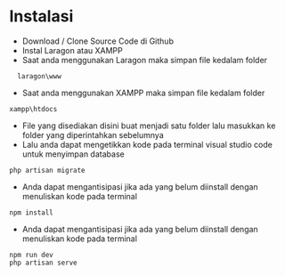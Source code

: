 # Instalasi
- Download / Clone Source Code di Github
- Instal Laragon atau XAMPP
- Saat anda menggunakan Laragon maka simpan file kedalam folder
```
  laragon\www
```
- Saat anda menggunakan XAMPP maka simpan file kedalam folder
```
xampp\htdocs
```
- File yang disediakan disini buat menjadi satu folder lalu masukkan ke folder yang diperintahkan sebelumnya
- Lalu anda dapat mengetikkan kode pada terminal visual studio code untuk menyimpan database
```
php artisan migrate
```
- Anda dapat mengantisipasi jika ada yang belum diinstall dengan menuliskan kode pada terminal
```
npm install
```
- Anda dapat mengantisipasi jika ada yang belum diinstall dengan menuliskan kode pada terminal
```
npm run dev
php artisan serve
```
